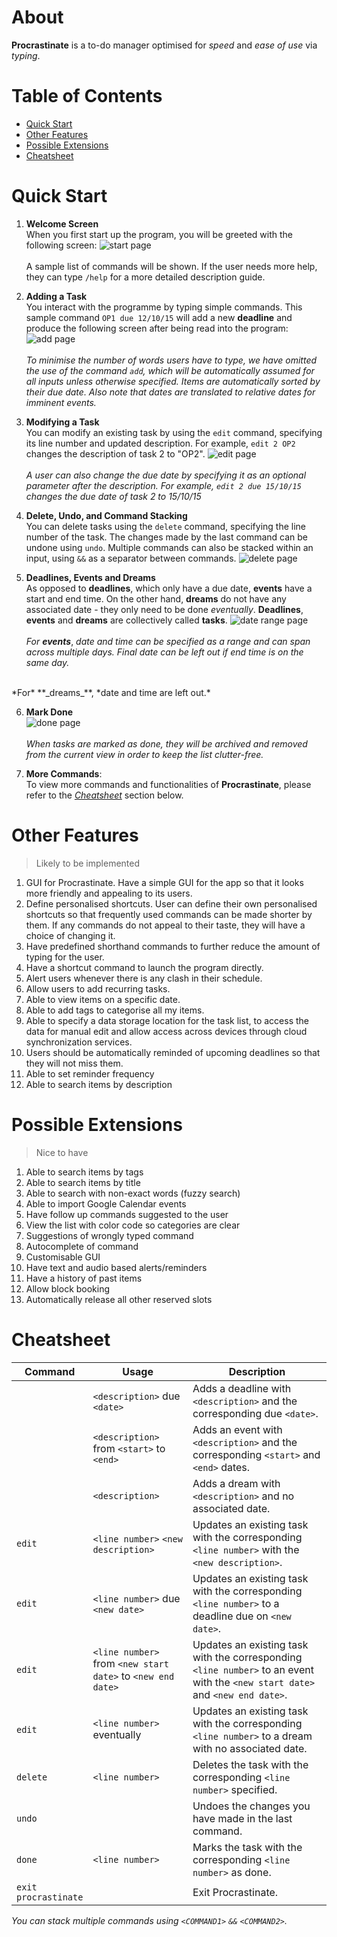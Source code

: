 # About

**Procrastinate** is a to-do manager optimised for *speed* and *ease of use* via *typing*.



# Table of Contents

- [Quick Start](#quick-start)
- [Other Features](#other-features)
- [Possible Extensions](#possible-extensions)
- [Cheatsheet](#cheatsheet)


# Quick Start <a name="quick-start"></a>

1. **Welcome Screen**<br>
When you first start up the program, you will be greeted with the following screen:
![start page](images/manual/1.jpg)
<br><br>
A sample list of commands will be shown. If the user needs more help, they can type `/help` for a more detailed description guide.


2. **Adding a Task**<br>
You interact with the programme by typing simple commands. This sample command `OP1 due 12/10/15` will add a new **deadline** and produce the following screen after being read into the program:
![add page](images/manual/2.jpg)
<br><br>
*To minimise the number of words users have to type, we have omitted the use of the command `add`, which will be automatically assumed for all inputs unless otherwise specified. Items are automatically sorted by their due date. Also note that dates are translated to relative dates for imminent events.*


3. **Modifying a Task**<br>
You can modify an existing task by using the `edit` command, specifying its line number and updated description. For example, `edit 2 OP2` changes the description of task 2 to "OP2".
![edit page](images/manual/3.jpg)
<br><br>
*A user can also change the due date by specifying it as an optional parameter after the description. For example, `edit 2 due 15/10/15` changes the due date of task 2 to 15/10/15*


4. **Delete, Undo, and Command Stacking**<br>
You can delete tasks using the `delete` command, specifying the line number of the task. The changes made by the last command can be undone using `undo`. Multiple commands can also be stacked within an input, using `&&` as a separator between commands.
![delete page](images/manual/4.jpg)


5. **Deadlines, Events and Dreams**<br>
As opposed to **deadlines**, which only have a due date, **events** have a start and end time. On the other hand, **dreams** do not have any associated date - they only need to be done *eventually*. **Deadlines**, **events** and **dreams** are collectively called **tasks**.
![date range page](images/manual/5.jpg)
<br><br>
*For* **_events_**, *date and time can be specified as a range and can span across multiple days. Final date can be left out if end time is on the same day.*
<br>
*For* **_dreams_**, *date and time are left out.*


6. **Mark Done**<br>
![done page](images/manual/6.jpg)
<br><br>
*When tasks are marked as done, they will be archived and removed from the current view in order to keep the list clutter-free.*


7. **More Commands**:<br>
To view more commands and functionalities of **Procrastinate**, please refer to the *[Cheatsheet](#cheatsheet)* section below.



# Other Features
> Likely to be implemented

1. GUI for Procrastinate. Have a simple GUI for the app so that it looks more friendly and appealing to its users.
2. Define personalised shortcuts. User can define their own personalised shortcuts so that frequently used commands can be made shorter by them. If any commands do not appeal to their taste, they will have a choice of changing it.
3. Have predefined shorthand commands to further reduce the amount of typing for the user.
4. Have a shortcut command to launch the program directly.
5. Alert users whenever there is any clash in their schedule.
6. Allow users to add recurring tasks.
7. Able to view items on a specific date.
8. Able to add tags to categorise all my items.
9. Able to specify a data storage location for the task list, to access the data for manual edit and allow access across devices through cloud synchronization services.
10. Users should be automatically reminded of upcoming deadlines so that they will not miss them.
11. Able to set reminder frequency
12. Able to search items by description

# Possible Extensions
> Nice to have

1. Able to search items by tags
2. Able to search items by title
3. Able to search with non-exact words (fuzzy search)
4. Able to import Google Calendar events
5. Have follow up commands suggested to the user
6. View the list with color code so categories are clear
7. Suggestions of wrongly typed command
8. Autocomplete of command
9. Customisable GUI
10. Have text and audio based alerts/reminders
11. Have a history of past items
12. Allow block booking
13. Automatically release all other reserved slots

# Cheatsheet <a name="cheatsheet"></a>
Command     | Usage |Description
------------|-------|-------------
            | `<description>` due `<date>` | Adds a deadline with `<description>` and the corresponding due `<date>`.
            | `<description>` from `<start>` to `<end>` | Adds an event with `<description>` and the corresponding `<start>` and `<end>` dates.
            | `<description>` | Adds a dream with `<description>` and no associated date.
`edit`      | `<line number>` `<new description>` | Updates an existing task with the corresponding `<line number>` with the `<new description>`.
`edit`      | `<line number>` due `<new date>` | Updates an existing task with the corresponding `<line number>` to a deadline due on `<new date>`.
`edit`      | `<line number>` from `<new start date>` to `<new end date>` | Updates an existing task with the corresponding `<line number>` to an event with the `<new start date>` and `<new end date>`.
`edit`      | `<line number>` eventually | Updates an existing task with the corresponding `<line number>` to a dream with no associated date.
`delete`    | `<line number>` | Deletes the task with the corresponding `<line number>` specified.
`undo`      | | Undoes the changes you have made in the last command.
`done`      | `<line number>` | Marks the task with the corresponding `<line number>` as done.
`exit`<br>`procrastinate`      | | Exit Procrastinate.
*You can stack multiple commands using `<COMMAND1>` `&&` `<COMMAND2>`.*
